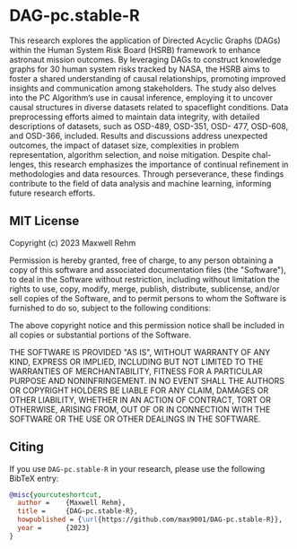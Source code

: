 # DAG-pc.stable-R

This research explores the application of Directed Acyclic Graphs
(DAGs) within the Human System Risk Board (HSRB) framework to
enhance astronaut mission outcomes. By leveraging DAGs to construct
knowledge graphs for 30 human system risks tracked by NASA, the HSRB
aims to foster a shared understanding of causal relationships, promoting
improved insights and communication among stakeholders. The study
also delves into the PC Algorithm’s use in causal inference, employing
it to uncover causal structures in diverse datasets related to spaceflight
conditions. Data preprocessing efforts aimed to maintain data integrity,
with detailed descriptions of datasets, such as OSD-489, OSD-351, OSD-
477, OSD-608, and OSD-366, included. Results and discussions address
unexpected outcomes, the impact of dataset size, complexities in problem
representation, algorithm selection, and noise mitigation. Despite chal-
lenges, this research emphasizes the importance of continual refinement in
methodologies and data resources. Through perseverance, these findings
contribute to the field of data analysis and machine learning, informing
future research efforts.

## MIT License

Copyright (c) 2023 Maxwell Rehm

Permission is hereby granted, free of charge, to any person obtaining a copy
of this software and associated documentation files (the "Software"), to deal
in the Software without restriction, including without limitation the rights
to use, copy, modify, merge, publish, distribute, sublicense, and/or sell
copies of the Software, and to permit persons to whom the Software is
furnished to do so, subject to the following conditions:

The above copyright notice and this permission notice shall be included in all
copies or substantial portions of the Software.

THE SOFTWARE IS PROVIDED "AS IS", WITHOUT WARRANTY OF ANY KIND, EXPRESS OR
IMPLIED, INCLUDING BUT NOT LIMITED TO THE WARRANTIES OF MERCHANTABILITY,
FITNESS FOR A PARTICULAR PURPOSE AND NONINFRINGEMENT. IN NO EVENT SHALL THE
AUTHORS OR COPYRIGHT HOLDERS BE LIABLE FOR ANY CLAIM, DAMAGES OR OTHER
LIABILITY, WHETHER IN AN ACTION OF CONTRACT, TORT OR OTHERWISE, ARISING FROM,
OUT OF OR IN CONNECTION WITH THE SOFTWARE OR THE USE OR OTHER DEALINGS IN THE
SOFTWARE.

## Citing

If you use `DAG-pc.stable-R` in your research, please use the following BibTeX entry:

```bibtex
@misc{yourcuteshortcut,
  author =    {Maxwell Rehm},
  title =     {DAG-pc.stable-R},
  howpublished = {\url{https://github.com/max9001/DAG-pc.stable-R}},
  year =      {2023}
}
